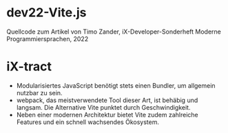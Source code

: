 # dev22-Vite.js
Quellcode zum Artikel von Timo Zander, iX-Developer-Sonderheft Moderne Programmiersprachen, 2022

# iX-tract
* Modularisiertes JavaScript benötigt stets einen Bundler, um allgemein nutzbar zu sein.
* webpack, das meistverwendete Tool dieser Art, ist behäbig und langsam. Die Alternative Vite punktet durch Geschwindigkeit.
* Neben einer modernen Architektur bietet Vite zudem zahlreiche Features und ein schnell wachsendes Ökosystem.
